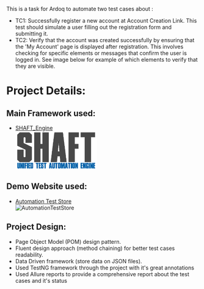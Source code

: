 This is a task for Ardoq to automate two test cases about :
* TC1: Successfully register a new account at Account Creation Link. This test should
simulate a user filling out the registration form and submitting it.
* TC2: Verify that the account was created successfully by ensuring that the 'My Account'
page is displayed after registration. This involves checking for specific elements or
messages that confirm the user is logged in. See image below for example of which
elements to verify that they are visible.

# Project Details:
## Main Framework used:
* [SHAFT_Engine](https://github.com/ShaftHQ/SHAFT_ENGINE) <br><img height="100" title="SHAFT_Engine" src="https://github.com/ShaftHQ/SHAFT_ENGINE/blob/main/src/main/resources/images/shaft.png">
## Demo Website used:
* [Automation Test Store](https://automationteststore.com/) <br><img title="AutomationTestStore" src="https://automationteststore.com/resources/image/18/7a/8.png">
## Project Design:
* Page Object Model (POM) design pattern.
* Fluent design approach (method chaining) for better test cases readability.
* Data Driven framework (store data on JSON files).
* Used TestNG framework through the project with it's great annotations
* Used Allure reports to provide a comprehensive report about the test cases and it's status
